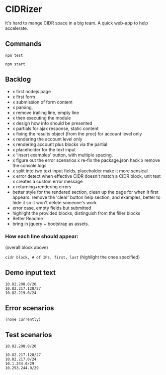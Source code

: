 # CIDRizer

It's hard to mange CIDR space in a big team.
A quick web-app to help accelerate.

## Commands

`npm test`

`npm start`

## Backlog

- x first nodejs page
- x first form
- x submission of form content
- x parsing,
- x remove trailing line, empty line
- x then executing the module
- x design how info should be presented
- x partials for ajax response, static content
- x fixing the results object (from the proc) for account level only
- x rendering the account level only
- x rendering account plus blocks via the partial
- x placeholder for the text input
- x 'insert examples' button, with multiple spacing.
- x figure out the error scenarios
    x re-fix the package.json hack
    x remove the console.logs
- x split into two text input fields, placeholder make it more sensical
- x error detect when effective CIDR doesn't match a CIDR block, unit test
    x creates a custom error message
- x returning+rendering errors
- better style for the rendered section, clean up the page for when it first appears.
    remove the 'clear' button
    help section, and examples, better to hide it so it won't delete someone's work
- error case, empty fields but submitted
- highlight the provided blocks, distinguish from the filler blocks
- Better Readme
- bring in jquery + bootstrap as assets.

### How each line should appear:

(overall block above)

`cidr block, # of IPs, first, last`
(highilght the ones specified)

## Demo input text

```
10.82.208.0/20
10.82.217.128/27
10.82.219.0/24
```

## Error scenarios

```
(none currently)
```

## Test scenarios

```
10.82.208.0/20

10.82.217.128/27
10.82.217.0/24
10.1.244.0/29
10.253.244.0/29
```

